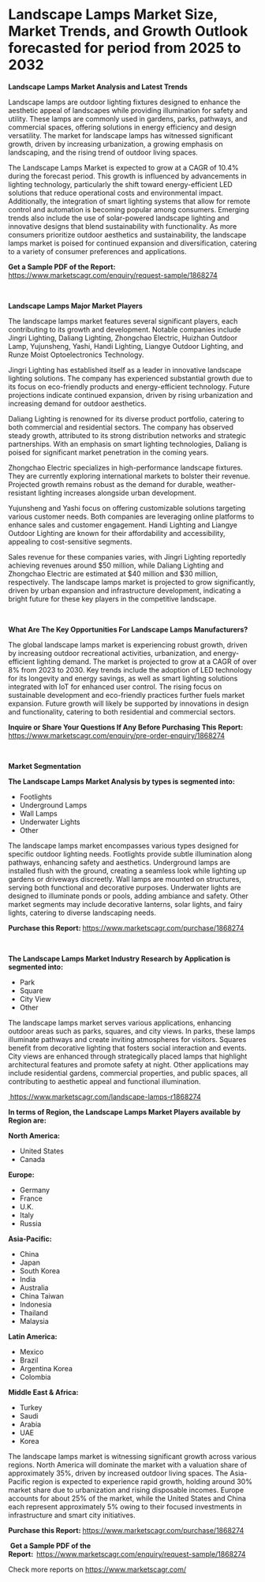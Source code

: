 <p><h1>Landscape Lamps Market Size, Market Trends, and Growth Outlook forecasted for period from 2025 to 2032</h1></p><p><strong>Landscape Lamps Market Analysis and Latest Trends</strong></p>
<p><p>Landscape lamps are outdoor lighting fixtures designed to enhance the aesthetic appeal of landscapes while providing illumination for safety and utility. These lamps are commonly used in gardens, parks, pathways, and commercial spaces, offering solutions in energy efficiency and design versatility. The market for landscape lamps has witnessed significant growth, driven by increasing urbanization, a growing emphasis on landscaping, and the rising trend of outdoor living spaces.</p><p>The Landscape Lamps Market is expected to grow at a CAGR of 10.4% during the forecast period. This growth is influenced by advancements in lighting technology, particularly the shift toward energy-efficient LED solutions that reduce operational costs and environmental impact. Additionally, the integration of smart lighting systems that allow for remote control and automation is becoming popular among consumers. Emerging trends also include the use of solar-powered landscape lighting and innovative designs that blend sustainability with functionality. As more consumers prioritize outdoor aesthetics and sustainability, the landscape lamps market is poised for continued expansion and diversification, catering to a variety of consumer preferences and applications.</p></p>
<p><strong>Get a Sample PDF of the Report:&nbsp;</strong> <a href="https://www.marketscagr.com/enquiry/request-sample/1868274?utm_campaign=1999&utm_medium=2&utm_source=Github&utm_content=ia&utm_term=07022025&utm_id=landscape-lamps">https://www.marketscagr.com/enquiry/request-sample/1868274</a></p>
<p>&nbsp;</p>
<p><strong>Landscape Lamps Major Market Players</strong></p>
<p><p>The landscape lamps market features several significant players, each contributing to its growth and development. Notable companies include Jingri Lighting, Daliang Lighting, Zhongchao Electric, Huizhan Outdoor Lamp, Yujunsheng, Yashi, Handi Lighting, Liangye Outdoor Lighting, and Runze Moist Optoelectronics Technology.</p><p>Jingri Lighting has established itself as a leader in innovative landscape lighting solutions. The company has experienced substantial growth due to its focus on eco-friendly products and energy-efficient technology. Future projections indicate continued expansion, driven by rising urbanization and increasing demand for outdoor aesthetics.</p><p>Daliang Lighting is renowned for its diverse product portfolio, catering to both commercial and residential sectors. The company has observed steady growth, attributed to its strong distribution networks and strategic partnerships. With an emphasis on smart lighting technologies, Daliang is poised for significant market penetration in the coming years.</p><p>Zhongchao Electric specializes in high-performance landscape fixtures. They are currently exploring international markets to bolster their revenue. Projected growth remains robust as the demand for durable, weather-resistant lighting increases alongside urban development.</p><p>Yujunsheng and Yashi focus on offering customizable solutions targeting various customer needs. Both companies are leveraging online platforms to enhance sales and customer engagement. Handi Lighting and Liangye Outdoor Lighting are known for their affordability and accessibility, appealing to cost-sensitive segments.</p><p>Sales revenue for these companies varies, with Jingri Lighting reportedly achieving revenues around $50 million, while Daliang Lighting and Zhongchao Electric are estimated at $40 million and $30 million, respectively. The landscape lamps market is projected to grow significantly, driven by urban expansion and infrastructure development, indicating a bright future for these key players in the competitive landscape.</p></p>
<p>&nbsp;</p>
<p><strong>What Are The Key Opportunities For Landscape Lamps Manufacturers?</strong></p>
<p><p>The global landscape lamps market is experiencing robust growth, driven by increasing outdoor recreational activities, urbanization, and energy-efficient lighting demand. The market is projected to grow at a CAGR of over 8% from 2023 to 2030. Key trends include the adoption of LED technology for its longevity and energy savings, as well as smart lighting solutions integrated with IoT for enhanced user control. The rising focus on sustainable development and eco-friendly practices further fuels market expansion. Future growth will likely be supported by innovations in design and functionality, catering to both residential and commercial sectors.</p></p>
<p><strong>Inquire or Share Your Questions If Any Before Purchasing This Report:</strong> <a href="https://www.marketscagr.com/enquiry/pre-order-enquiry/1868274?utm_campaign=1999&utm_medium=2&utm_source=Github&utm_content=ia&utm_term=07022025&utm_id=landscape-lamps">https://www.marketscagr.com/enquiry/pre-order-enquiry/1868274</a></p>
<p>&nbsp;</p>
<p><strong>Market Segmentation</strong></p>
<p><strong>The Landscape Lamps Market Analysis by types is segmented into:</strong></p>
<p><ul><li>Footlights</li><li>Underground Lamps</li><li>Wall Lamps</li><li>Underwater Lights</li><li>Other</li></ul></p>
<p><p>The landscape lamps market encompasses various types designed for specific outdoor lighting needs. Footlights provide subtle illumination along pathways, enhancing safety and aesthetics. Underground lamps are installed flush with the ground, creating a seamless look while lighting up gardens or driveways discreetly. Wall lamps are mounted on structures, serving both functional and decorative purposes. Underwater lights are designed to illuminate ponds or pools, adding ambiance and safety. Other market segments may include decorative lanterns, solar lights, and fairy lights, catering to diverse landscaping needs.</p></p>
<p><strong>Purchase this Report:&nbsp;</strong><a href="https://www.marketscagr.com/purchase/1868274?utm_campaign=1999&utm_medium=2&utm_source=Github&utm_content=ia&utm_term=07022025&utm_id=landscape-lamps">https://www.marketscagr.com/purchase/1868274</a></p>
<p>&nbsp;</p>
<p><strong>The Landscape Lamps Market Industry Research by Application is segmented into:</strong></p>
<p><ul><li>Park</li><li>Square</li><li>City View</li><li>Other</li></ul></p>
<p><p>The landscape lamps market serves various applications, enhancing outdoor areas such as parks, squares, and city views. In parks, these lamps illuminate pathways and create inviting atmospheres for visitors. Squares benefit from decorative lighting that fosters social interaction and events. City views are enhanced through strategically placed lamps that highlight architectural features and promote safety at night. Other applications may include residential gardens, commercial properties, and public spaces, all contributing to aesthetic appeal and functional illumination.</p></p>
<p><a href="https://www.marketscagr.com/landscape-lamps-r1868274?utm_campaign=1999&utm_medium=2&utm_source=Github&utm_content=ia&utm_term=07022025&utm_id=landscape-lamps">&nbsp;https://www.marketscagr.com/landscape-lamps-r1868274</a></p>
<p><strong>In terms of Region, the Landscape Lamps Market Players available by Region are:</strong></p>
<p>
    <p> <strong> North America: </strong>
        <ul>
            <li>United States</li>
            <li>Canada</li>
        </ul>
        </p> 
    <p> <strong> Europe: </strong>
        <ul>
            <li>Germany</li>
            <li>France</li>
            <li>U.K.</li>
            <li>Italy</li>
            <li>Russia</li>
        </ul>
        </p> 
    <p> <strong> Asia-Pacific: </strong>
        <ul>
            <li>China</li>
            <li>Japan</li>
            <li>South Korea</li>
            <li>India</li>
            <li>Australia</li>
            <li>China Taiwan</li>
            <li>Indonesia</li>
            <li>Thailand</li>
            <li>Malaysia</li>
        </ul>
        </p> 
    <p> <strong> Latin America: </strong>
        <ul>
            <li>Mexico</li>
            <li>Brazil</li>
            <li>Argentina Korea</li>
            <li>Colombia</li>
        </ul>
        </p> 
    <p> <strong> Middle East & Africa: </strong>
        <ul>
            <li>Turkey</li>
            <li>Saudi</li>
            <li>Arabia</li>
            <li>UAE</li>
            <li>Korea</li>
        </ul>
    </p>
    </p>
<p><p>The landscape lamps market is witnessing significant growth across various regions. North America will dominate the market with a valuation share of approximately 35%, driven by increased outdoor living spaces. The Asia-Pacific region is expected to experience rapid growth, holding around 30% market share due to urbanization and rising disposable incomes. Europe accounts for about 25% of the market, while the United States and China each represent approximately 5% owing to their focused investments in infrastructure and smart city initiatives.</p></p>
<p><strong>Purchase this Report: </strong><a href="https://www.marketscagr.com/purchase/1868274?utm_campaign=1999&utm_medium=2&utm_source=Github&utm_content=ia&utm_term=07022025&utm_id=landscape-lamps">https://www.marketscagr.com/purchase/1868274</a></p>
<p>&nbsp;<strong>Get a Sample PDF of the Report:&nbsp;&nbsp;</strong><a href="https://www.marketscagr.com/enquiry/request-sample/1868274?utm_campaign=1999&utm_medium=2&utm_source=Github&utm_content=ia&utm_term=07022025&utm_id=landscape-lamps">https://www.marketscagr.com/enquiry/request-sample/1868274</a></p>
<p><strong></strong></p>
<p>Check more reports on <a href="https://www.marketscagr.com/?utm_campaign=1999&utm_medium=2&utm_source=Github&utm_content=ia&utm_term=07022025&utm_id=landscape-lamps">https://www.marketscagr.com/</a></p>